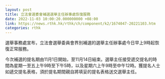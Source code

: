 ```yaml
---
layout: post
title: 立法會選委會補選選舉主任辦事處恢復服務
date: 2022-11-03 10:00:20.000000000 +08:00
link: https://news.rthk.hk/rthk/ch/component/k2/1674047-20221103.htm
categories: rthk
---
```


選舉事務處宣布，立法會選舉委員會界別補選的選舉主任辦事處今日早上9時起恢復正常服務。
 
今次補選的提名期由11月1日開始，至11月14日結束。選舉主任接受遞交提名的時間為星期一至五上午9時至下午5時，以及星期六上午9時至中午12時。獲提名人士如遞交提名表格，須於提名期間親自將填妥的提名表格送交選舉主任。
 
　
